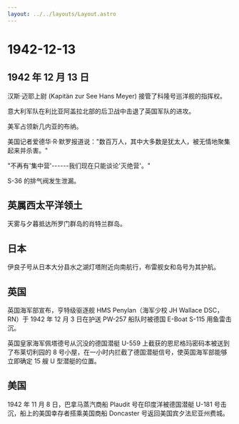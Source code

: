 ```yaml
---
layout: ../../layouts/Layout.astro
---
```


# 1942-12-13

## 1942 年 12 月 13 日

汉斯·迈耶上尉 (Kapitän zur See Hans Meyer) 接管了科隆号巡洋舰的指挥权。

意大利军队在利比亚阿盖拉北部的后卫战中击退了英国军队的进攻。

美军占领新几内亚的布纳。

美国记者爱德华·R·默罗报道说："数百万人，其中大多数是犹太人，被无情地聚集起来并杀害。"

"不再有'集中营'------我们现在只能谈论'灭绝营'。"

S-36 的排气阀发生泄漏。

## 英属西太平洋领土

天雾与夕暮抵达所罗门群岛的肖特兰群岛。

## 日本

伊良子号从日本大分县水之湖灯塔附近向南航行，布雷舰女和岛号为其护航。

## 英国

英国海军部宣布，亨特级驱逐舰 HMS Penylan（海军少校 JH Wallace
DSC，RN）于 1942 年 12 月 3 日在护送 PW-257 船队时被德国 E-Boat S-115
用鱼雷击沉。

英国皇家海军佩塔德号从沉没的德国潜艇 U-559
上截获的恩尼格玛密码本被送到了布莱切利园的 8
号小屋，在一小时内拦截了德国潜艇信号，使英国海军部能够立即确定 15 艘 U
型潜艇的位置。

## 美国

1942 年 11 月 8 日，巴拿马蒸汽商船 Plaudit 号在印度洋被德国潜艇 U-181
号击沉，船上的美国幸存者搭乘美国商船 Doncaster
号返回美国宾夕法尼亚州费城。